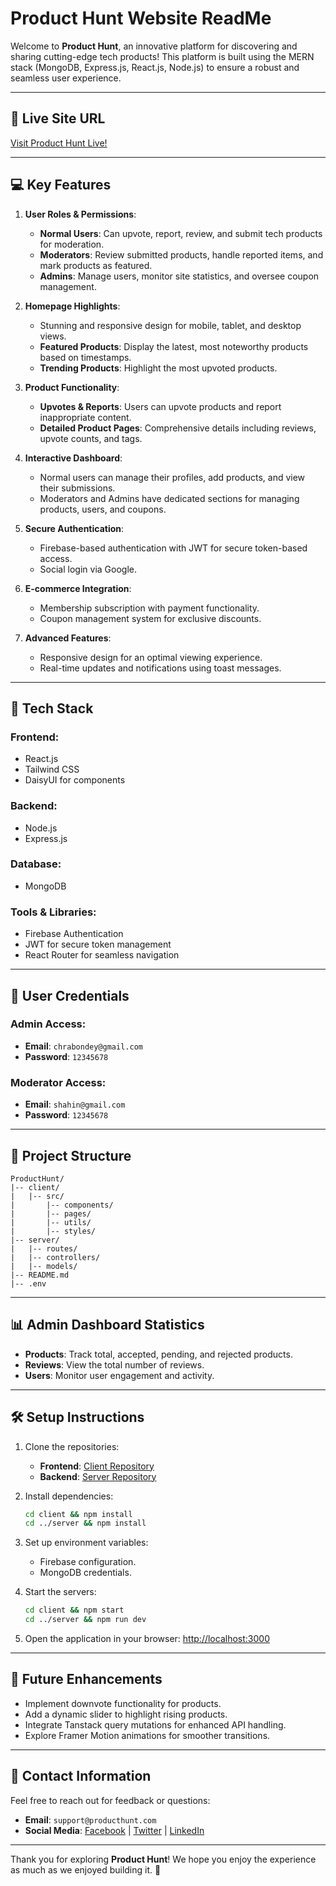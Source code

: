 # Product Hunt Website ReadMe

Welcome to **Product Hunt**, an innovative platform for discovering and sharing cutting-edge tech products! This platform is built using the MERN stack (MongoDB, Express.js, React.js, Node.js) to ensure a robust and seamless user experience.

---

## 🔗 **Live Site URL**
[Visit Product Hunt Live!](https://product-hunt-687fb.web.app/)

---

## 💻 **Key Features**

1. **User Roles & Permissions**:
   - **Normal Users**: Can upvote, report, review, and submit tech products for moderation.
   - **Moderators**: Review submitted products, handle reported items, and mark products as featured.
   - **Admins**: Manage users, monitor site statistics, and oversee coupon management.

2. **Homepage Highlights**:
   - Stunning and responsive design for mobile, tablet, and desktop views.
   - **Featured Products**: Display the latest, most noteworthy products based on timestamps.
   - **Trending Products**: Highlight the most upvoted products.

3. **Product Functionality**:
   - **Upvotes & Reports**: Users can upvote products and report inappropriate content.
   - **Detailed Product Pages**: Comprehensive details including reviews, upvote counts, and tags.

4. **Interactive Dashboard**:
   - Normal users can manage their profiles, add products, and view their submissions.
   - Moderators and Admins have dedicated sections for managing products, users, and coupons.

5. **Secure Authentication**:
   - Firebase-based authentication with JWT for secure token-based access.
   - Social login via Google.

6. **E-commerce Integration**:
   - Membership subscription with payment functionality.
   - Coupon management system for exclusive discounts.

7. **Advanced Features**:
   - Responsive design for an optimal viewing experience.
   - Real-time updates and notifications using toast messages.

---

## 🚀 **Tech Stack**

### Frontend:
- React.js
- Tailwind CSS
- DaisyUI for components

### Backend:
- Node.js
- Express.js

### Database:
- MongoDB

### Tools & Libraries:
- Firebase Authentication
- JWT for secure token management
- React Router for seamless navigation

---

## 🔑 **User Credentials**

### Admin Access:
- **Email**: `chrabondey@gmail.com`
- **Password**: `12345678`

### Moderator Access:
- **Email**: `shahin@gmail.com`
- **Password**: `12345678`

---

## 📂 **Project Structure**

```
ProductHunt/
|-- client/
|   |-- src/
|       |-- components/
|       |-- pages/
|       |-- utils/
|       |-- styles/
|-- server/
|   |-- routes/
|   |-- controllers/
|   |-- models/
|-- README.md
|-- .env
```

---

## 📊 **Admin Dashboard Statistics**
- **Products**: Track total, accepted, pending, and rejected products.
- **Reviews**: View the total number of reviews.
- **Users**: Monitor user engagement and activity.

---

## 🛠️ **Setup Instructions**

1. Clone the repositories:
   - **Frontend**: [Client Repository](https://github.com/ChrabonDey/Product-Hunt?tab=readme-ov-file)
   - **Backend**: [Server Repository](https://github.com/ChrabonDey/Product_Hunt_Server)

2. Install dependencies:
   ```bash
   cd client && npm install
   cd ../server && npm install
   ```

3. Set up environment variables:
   - Firebase configuration.
   - MongoDB credentials.

4. Start the servers:
   ```bash
   cd client && npm start
   cd ../server && npm run dev
   ```

5. Open the application in your browser: [http://localhost:3000](http://localhost:3000)

---

## 🌟 **Future Enhancements**

- Implement downvote functionality for products.
- Add a dynamic slider to highlight rising products.
- Integrate Tanstack query mutations for enhanced API handling.
- Explore Framer Motion animations for smoother transitions.

---

## 📧 **Contact Information**

Feel free to reach out for feedback or questions:
- **Email**: `support@producthunt.com`
- **Social Media**: [Facebook](#) | [Twitter](#) | [LinkedIn](#)

---

Thank you for exploring **Product Hunt**! We hope you enjoy the experience as much as we enjoyed building it. 🙌

